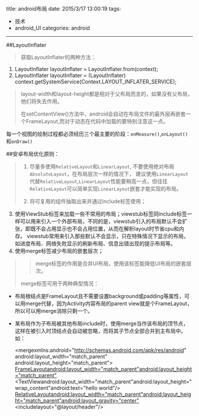 title: android布局
date: 2015/3/17 13:00:19 
tags:
- 技术
- android_UI
categories: android
---
##LayoutInflater
>获取LayoutInflater的两种方法：
>
1. LayoutInflater layoutInflater = LayoutInflater.from(context);
2. LayoutInflater layoutInflater = (LayoutInflater) context.getSystemService(Context.LAYOUT_INFLATER_SERVICE);  

>layout-width和layout-height都是相对于父布局而言的，如果没有父布局，他们将失去作用。
>
>在setContentView()方法中，android会自动在布局文件的最外层再嵌套一个FrameLayout,而对于动态在代码中加载的要特别注意这一点。

每一个视图的绘制过程都必须经历三个最主要的阶段：`onMeasure()`,`onLayout()`和`onDraw()`

##安卓布局优化原则：
>1. 尽量多使用`RelativeLayout`和`LinearLayout`, 不要使用绝对布局`AbsoluteLayout`，在布局层次一样的情况下， 建议使用`LinearLayout`代替`RelativeLayout`,`LinearLayout`性能要稍高一点，但往往`RelativeLayout`可以简单实现`LinearLayout`嵌套才能实现的布局。
>
>2. 将可复用的组件抽取出来并通过include标签使用；
3. 使用ViewStub标签来加载一些不常用的布局；viewstub标签同include标签一样可以用来引入一个外部布局，不同的是，viewstub引入的布局默认不会扩张，即既不会占用显示也不会占用位置，从而在解析layout时节省cpu和内存。 viewstub常用来引入那些默认不会显示，只在特殊情况下显示的布局，如进度布局、网络失败显示的刷新布局、信息出错出现的提示布局等。
4. 使用merge标签减少布局的嵌套层次；
>>merge标签的作用是合并UI布局，使用该标签能降低UI布局的嵌套层次。
>>
>merge标签可用于两种典型情况：
>>
* 布局根结点是FrameLayout且不需要设置background或padding等属性，可以用merge代替，因为Activity内容布局的parent view就是个FrameLayout，所以可以用merge消除只剩一个。
* 某布局作为子布局被其他布局include时，使用merge当作该布局的顶节点，这样在被引入时顶结点会自动被忽略，而将其子节点全部合并到主布局中。如：


	<mergexmlns:android="http://schemas.android.com/apk/res/android"
		android:layout_width="match_parent"
		android:layout_height="match_parent">
		<FrameLayoutandroid:layout_width="match_parent"android:layout_height="match_parent">
	   			<TextViewandroid:layout_width="match_parent"android:layout_height="wrap_content"android:text="hello world"/>
		<RelativeLayoutandroid:layout_width="match_parent"android:layout_height="match_parent"android:layout_gravity="center">
		<includelayout="@layout/header"/>
	</RelativeLayout>
	</FrameLayout>
	</merge>

